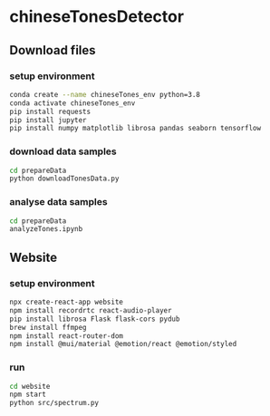 # chineseTonesDetector

## Download files

### setup environment
```sh
conda create --name chineseTones_env python=3.8
conda activate chineseTones_env
pip install requests
pip install jupyter 
pip install numpy matplotlib librosa pandas seaborn tensorflow
```

### download data samples
```sh
cd prepareData
python downloadTonesData.py
```

### analyse data samples
```sh
cd prepareData
analyzeTones.ipynb
```

## Website

### setup environment
```sh
npx create-react-app website
npm install recordrtc react-audio-player
pip install librosa Flask flask-cors pydub
brew install ffmpeg
npm install react-router-dom
npm install @mui/material @emotion/react @emotion/styled
```

### run
```sh
cd website
npm start
python src/spectrum.py
```
